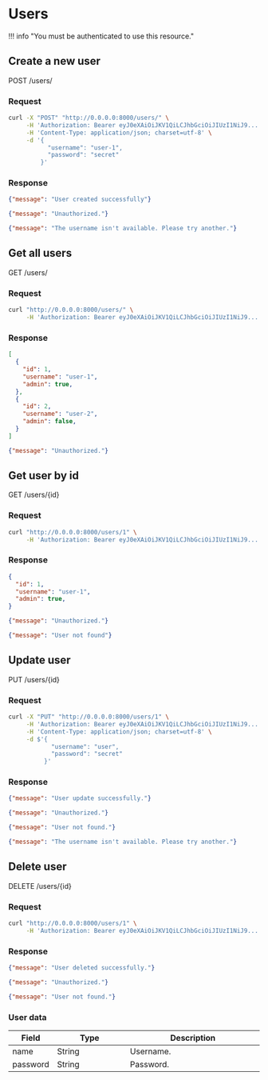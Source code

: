 # Users

!!! info "You must be authenticated to use this resource."

## Create a new user

<span class="resource"><span class="base post">POST</span> /users/</span>


### Request
```bash
curl -X "POST" "http://0.0.0.0:8000/users/" \
     -H 'Authorization: Bearer eyJ0eXAiOiJKV1QiLCJhbGciOiJIUzI1NiJ9...' \
     -H 'Content-Type: application/json; charset=utf-8' \
     -d '{
           "username": "user-1",
           "password": "secret"
         }'

```

### Response
```json tab="201"
{"message": "User created successfully"}
```

```json tab="401"
{"message": "Unauthorized."}
```

```json tab="409"
{"message": "The username isn't available. Please try another."}
```

## Get all users
<span class="resource"><span class="base get">GET</span> /users/</span>

### Request
```bash
curl "http://0.0.0.0:8000/users/" \
     -H 'Authorization: Bearer eyJ0eXAiOiJKV1QiLCJhbGciOiJIUzI1NiJ9...'
```

### Response
```json tab="200"
[
  {
    "id": 1,
    "username": "user-1",
    "admin": true,
  },
  {
    "id": 2,
    "username": "user-2",
    "admin": false,
  }
]
```

```json tab="401"
{"message": "Unauthorized."}
```

## Get user by id
<span class="resource"><span class="base get">GET</span> /users/{id}</span>

### Request
```bash
curl "http://0.0.0.0:8000/users/1" \
     -H 'Authorization: Bearer eyJ0eXAiOiJKV1QiLCJhbGciOiJIUzI1NiJ9...'
```

### Response
```json tab="200"
{
  "id": 1,
  "username": "user-1",
  "admin": true,
}
```

```json tab="401"
{"message": "Unauthorized."}
```

```json tab="404"
{"message": "User not found"}
```

## Update user
<span class="resource"><span class="base put">PUT</span> /users/{id}</span>

### Request
```bash
curl -X "PUT" "http://0.0.0.0:8000/users/1" \
     -H 'Authorization: Bearer eyJ0eXAiOiJKV1QiLCJhbGciOiJIUzI1NiJ9...' \
     -H 'Content-Type: application/json; charset=utf-8' \
     -d $'{
            "username": "user",
            "password": "secret"
          }'
```

### Response

```json tab="200"
{"message": "User update successfully."}
```

```json tab="401"
{"message": "Unauthorized."}
```

```json tab="404"
{"message": "User not found."}
```

```json tab="409"
{"message": "The username isn't available. Please try another."}
```

## Delete user
<span class="resource"><span class="base delete">DELETE</span> /users/{id}</span>

### Request

```bash
curl "http://0.0.0.0:8000/users/1" \
     -H 'Authorization: Bearer eyJ0eXAiOiJKV1QiLCJhbGciOiJIUzI1NiJ9...'
```

### Response

```json tab="200"
{"message": "User deleted successfully."}
```

```json tab="401"
{"message": "Unauthorized."}
```

```json tab="404"
{"message": "User not found."}
```

### User data
<table>
  <thead>
    <tr class="header">
      <th width="15%">Field</th>
      <th width="30%">Type</th>
      <th width="55%">Description</th>
    </tr>
  </thead>
  <tbody>
    <tr>
      <td>name</td>
      <td>String</td>
      <td>Username.</td>
    </tr>
    <tr>
      <td>password</td>
      <td>String</td>
      <td>Password.</td>
    </tr>
  </tbody>
</table>
